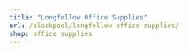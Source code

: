 ```yaml
---
title: "Longfellow Office Supplies"
url: /blackpool/longfellow-office-supplies/
shop: office supplies
---
```

